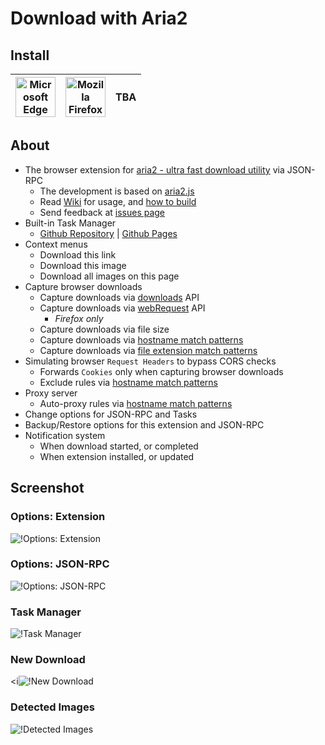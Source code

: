 # Download with Aria2

## Install
| <a href="https://microsoftedge.microsoft.com/addons/detail/cgoonbdaiddmlpnneceehfamhjmkbmec"><img src="https://edgestatic.azureedge.net/shared/cms/lrs1c69a1j/section-images/2c3f3c46bd764335beec466a0acfde0e.png" title="Microsoft Edge" width="64" height="64"></a> | <a href="https://addons.mozilla.org/firefox/addon/download-with-aria2/"><img src="https://www.mozilla.org/media/protocol/img/logos/firefox/browser/logo.svg" title="Mozilla Firefox" width="64" height="64"></a> | TBA |
| - | - | - |

## About
- The browser extension for [aria2 - ultra fast download utility](https://github.com/aria2/aria2) via JSON-RPC
    - The development is based on [aria2.js](https://github.com/jc3213/aria2.js) 
    - Read [Wiki](//github.com/jc3213/download_with_aria2/wiki) for usage, and [how to build](//github.com/jc3213/download_with_aria2/wiki/HowToBuild)
    - Send feedback at [issues page](//github.com/jc3213/download_with_aria2/issues/new/)
- Built-in Task Manager
    - [Github Repository](https://github.com/jc3213/aria2.app) | [Github Pages](https://jc3213.github.io/aria2.app/)
- Context menus
    - Download this link
    - Download this image
    - Download all images on this page
- Capture browser downloads
    - Capture downloads via [downloads](https://developer.chrome.com/docs/extensions/reference/downloads) API
    - Capture downloads via [webRequest](https://developer.mozilla.org/docs/Mozilla/Add-ons/WebExtensions/API/webRequest) API
        - *Firefox only*
    - Capture downloads via file size
    - Capture downloads via [hostname match patterns](https://github.com/jc3213/download_with_aria2/wiki/MatchPattern#hostname)
    - Capture downloads via [file extension match patterns](https://github.com/jc3213/download_with_aria2/wiki/MatchPattern#file-extension)
- Simulating browser `Request Headers` to bypass CORS checks
    - Forwards `Cookies` only when capturing browser downloads
    - Exclude rules via [hostname match patterns](https://github.com/jc3213/download_with_aria2/wiki/MatchPattern#hostname)
- Proxy server
    - Auto-proxy rules via [hostname match patterns](https://github.com/jc3213/download_with_aria2/wiki/MatchPattern#hostname)
- Change options for JSON-RPC and Tasks
- Backup/Restore options for this extension and JSON-RPC
- Notification system
    - When download started, or completed
    - When extension installed, or updated

## Screenshot

### Options: Extension
![!Options: Extension](https://github.com/jc3213/download_with_aria2/assets/8744936/0da3a3ef-3b43-4fbd-ad06-4daa57e3753f "Options: Extension")

### Options: JSON-RPC
![!Options: JSON-RPC](https://github.com/jc3213/download_with_aria2/assets/8744936/3152302d-ef1f-410a-8ea1-534380c13e1b "Options: JSON-RPC")

### Task Manager
![!Task Manager](https://github.com/jc3213/download_with_aria2/assets/8744936/2e007b6b-bce2-4da0-ba6d-6efa6df57746 "Task Manager")

### New Download
<i![!New Download](https://github.com/jc3213/download_with_aria2/assets/8744936/965f1be8-99e6-4485-985a-96f47a13267b "New Download")

### Detected Images
![!Detected Images](https://github.com/jc3213/download_with_aria2/assets/8744936/5626cb60-0dd8-42ff-88c4-0b9e16e80a1c "Detected Images")
